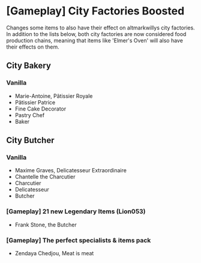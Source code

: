 # \[Gameplay\] City Factories Boosted 

Changes some items to also have their effect on altmarkwillys city factories.
In addition to the lists below, both city factories are now considered food production chains, meaning that items like 'Elmer's Oven' will also have their effects on them.

## City Bakery
### Vanilla
 - Marie-Antoine, Pâtissier Royale
 - Pâtissier Patrice
 - Fine Cake Decorator
 - Pastry Chef
 - Baker

## City Butcher
### Vanilla
 - Maxime Graves, Delicatesseur Extraordinaire
 - Chantelle the Charcutier
 - Charcutier
 - Delicatesseur
 - Butcher

### [Gameplay] 21 new Legendary Items (Lion053)
 - Frank Stone, the Butcher
### [Gameplay] The perfect specialists & items pack
 - Zendaya Chedjou, Meat is meat
